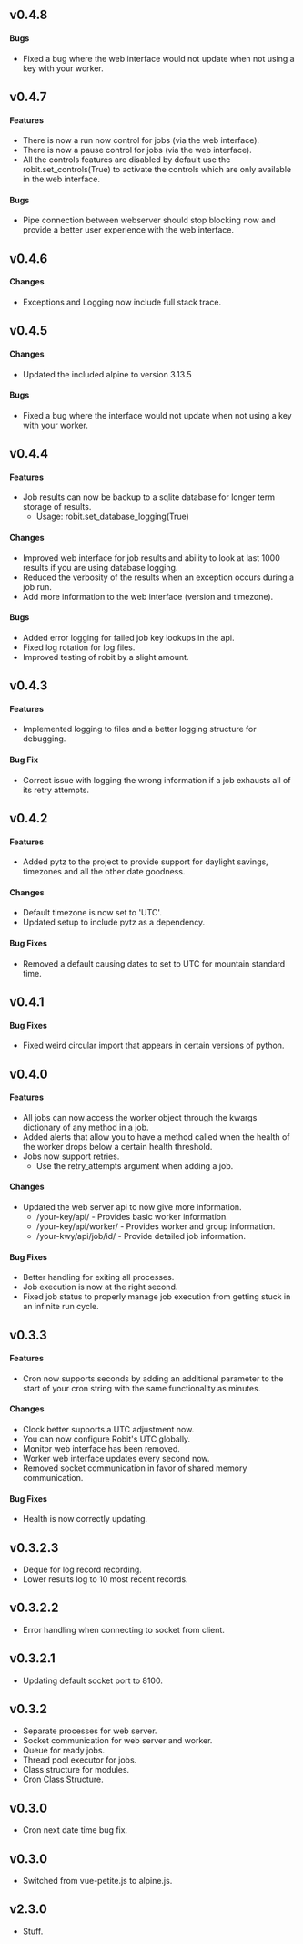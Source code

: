 ## v0.4.8

#### Bugs
- Fixed a bug where the web interface would not update when not using a key with your worker.

## v0.4.7

#### Features
- There is now a run now control for jobs (via the web interface).
- There is now a pause control for jobs (via the web interface).
- All the controls features are disabled by default use the robit.set_controls(True) to activate the controls which are only available in the web interface.

#### Bugs
- Pipe connection between webserver should stop blocking now and provide a better user experience with the web interface.

## v0.4.6

#### Changes
- Exceptions and Logging now include full stack trace.

## v0.4.5

#### Changes
- Updated the included alpine to version 3.13.5

#### Bugs
- Fixed a bug where the interface would not update when not using a key with your worker.

## v0.4.4

#### Features
- Job results can now be backup to a sqlite database for longer term storage of results.
  - Usage: robit.set_database_logging(True)

#### Changes
- Improved web interface for job results and ability to look at last 1000 results if you are using database logging.
- Reduced the verbosity of the results when an exception occurs during a job run.
- Add more information to the web interface (version and timezone).

#### Bugs
- Added error logging for failed job key lookups in the api.
- Fixed log rotation for log files.
- Improved testing of robit by a slight amount.

## v0.4.3

#### Features
- Implemented logging to files and a better logging structure for debugging.

#### Bug Fix
- Correct issue with logging the wrong information if a job exhausts all of its retry attempts.

## v0.4.2

#### Features
- Added pytz to the project to provide support for daylight savings, timezones and all the other date goodness.

#### Changes
- Default timezone is now set to 'UTC'.
- Updated setup to include pytz as a dependency.

#### Bug Fixes
- Removed a default causing dates to set to UTC for mountain standard time.

## v0.4.1

#### Bug Fixes
- Fixed weird circular import that appears in certain versions of python.

## v0.4.0

#### Features
- All jobs can now access the worker object through the kwargs dictionary of any method in a job.
- Added alerts that allow you to have a method called when the health of the worker drops below a certain health threshold.
- Jobs now support retries. 
  - Use the retry_attempts argument when adding a job.

#### Changes
- Updated the web server api to now give more information.
  - /your-key/api/ - Provides basic worker information.
  - /your-key/api/worker/ - Provides worker and group information.
  - /your-kwy/api/job/id/ - Provide detailed job information.

#### Bug Fixes
- Better handling for exiting all processes.
- Job execution is now at the right second.
- Fixed job status to properly manage job execution from getting stuck in an infinite run cycle.

## v0.3.3

#### Features
- Cron now supports seconds by adding an additional parameter to the start of your cron string with the same functionality as minutes.

#### Changes
- Clock better supports a UTC adjustment now.
- You can now configure Robit's UTC globally.
- Monitor web interface has been removed.
- Worker web interface updates every second now.
- Removed socket communication in favor of shared memory communication.

#### Bug Fixes
- Health is now correctly updating.

## v0.3.2.3
- Deque for log record recording.
- Lower results log to 10 most recent records.

## v0.3.2.2
- Error handling when connecting to socket from client.

## v0.3.2.1
- Updating default socket port to 8100.

## v0.3.2
- Separate processes for web server.
- Socket communication for web server and worker.
- Queue for ready jobs.
- Thread pool executor for jobs.
- Class structure for modules.
- Cron Class Structure.

## v0.3.0
- Cron next date time bug fix.

## v0.3.0
- Switched from vue-petite.js to alpine.js.

## v2.3.0
- Stuff.